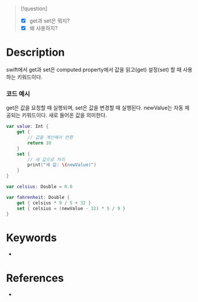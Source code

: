 

>[!question]
>- [x] get과 set은 뭐지?
>- [x] 왜 사용하지?
# Description
swift에서 get과 set은 computed property에서 값을 읽고(get) 설정(set) 할 때 사용하는 키워드이다.

### 코드 예시
get은 값을 요청할 때 실행되며, set은 값을 변경할 때 실행된다.
newValue는 자동 제공되는 키워드이다. 새로 들어온 값을 의미한다.
```swift
var value: Int {
	get {
		// 값을 계산해서 반환
		return 10
	}
	set {
		// 새 값으로 처리
		print("새 값: \(newValue)")
	}
}
```

```swift
var celsius: Double = 0.0

var fahrenheit: Double {
	get { celsius * 9 / 5 + 32 }
	set { celsius = (newValue - 32) * 5 / 9 }
}
```
# Keywords
- 
# References
- 
